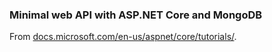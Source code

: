 
<h3>Minimal web API with ASP.NET Core and MongoDB</h3>

From [docs.microsoft.com/en-us/aspnet/core/tutorials/](https://docs.microsoft.com/en-us/aspnet/core/tutorials/first-mongo-app?view=aspnetcore-6.0&tabs=visual-studio).

